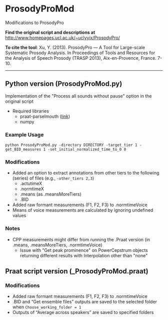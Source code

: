# ProsodyProMod

Modifications to ProsodyPro

**Find the original script and descriptions at** 
http://www.homepages.ucl.ac.uk/~uclyyix/ProsodyPro/

**To cite the tool**:
Xu, Y. (2013). ProsodyPro — A Tool for Large-scale Systematic Prosody Analysis. In Proceedings of Tools and Resources for the Analysis of Speech Prosody (TRASP 2013), Aix-en-Provence, France. 7-10.

------

## Python version (ProsodyProMod.py)

Implementation of the "Process all sounds without pause" option in the original script <br>

+ Required libraries
  + praat-parselmouth ([link](https://parselmouth.readthedocs.io/en/stable/))
  + numpy

### Example Usage
```
python ProsodyProMod.py -directory DIRECTORY -target_tier 1 -get_BID_measures 1 -set_initial_normalized_time_to_0 0
```

### Modifications 
+ Added an option to extract annotations from other tiers to the following (series) of files (e.g., ```-other_tiers 2,3```)
  + .actutimeX 
  + .normtimeX
  + .means (as .meansMoreTiers)
  + .BID
+ Added raw formant measurements (F1, F2, F3) to .normtimeVoice
+ Means of voice measurements are calculated by ignoring undefined values

### Notes

+ CPP measurements might differ from running the .Praat version (in .means, .meansMoreTiers, .normtimeVoice)
  + Issue with "Get peak prominence" on PowerCepstrum objects returning different results with Interpolation other than "none"



## Praat script version (_ProsodyProMod.praat)

### Modifications 

+ Added raw formant measurements (F1, F2, F3) to .normtimeVoice
+ .BID and “Get ensemble files” outputs are saved to the selected folder when ```Choose_working_folder = 1```
+ Outputs of “Average across speakers” are saved to specified folders 




